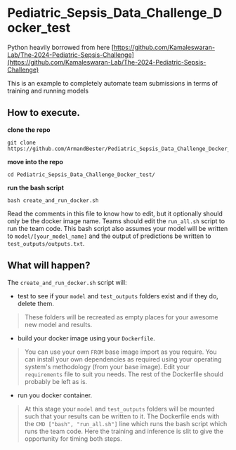 # Pediatric_Sepsis_Data_Challenge_Docker_test

Python heavily borrowed from here [https://github.com/Kamaleswaran-Lab/The-2024-Pediatric-Sepsis-Challenge](https://github.com/Kamaleswaran-Lab/The-2024-Pediatric-Sepsis-Challenge)

This is an example to completely automate team submissions in terms of training and running models

## How to execute.

**clone the repo**

```
git clone https://github.com/ArmandBester/Pediatric_Sepsis_Data_Challenge_Docker_test.git
```

**move into the repo**

```
cd Pediatric_Sepsis_Data_Challenge_Docker_test/
```

**run the bash script**

```
bash create_and_run_docker.sh
```

Read the comments in this file to know how to edit, but it optionally should only be the docker image name. Teams should edit the `run_all.sh` script to run the team code. This bash script also assumes your model will be written to `model/[your_model_name]` and the output of predictions be written to `test_outputs/outputs.txt`.

## What will happen?

The `create_and_run_docker.sh` script will:

- test to see if your `model` and `test_outputs` folders exist and if they do, delete them. 
>These folders will be recreated as empty places for your awesome new model and results.

- build your docker image using your `Dockerfile`. 

>You can use your own `FROM` base image import as you require. You can install your own dependencies as required using your operating system's methodology (from your base image). Edit your `requirements` file to suit you needs. The rest of the Dockerfile should probably be left as is.

- run you docker container. 
>At this stage your `model` and `test_outputs` folders will be mounted such that your results can be written to it. The Dockerfile ends with the `CMD ["bash", "run_all.sh"]` line which runs the bash script which runs the team code. Here the training and inference is slit to give the opportunity for timing both steps.




